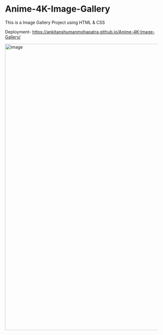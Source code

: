# Anime-4K-Image-Gallery
This is a Image Gallery Project using HTML &amp; CSS

Deployment-
https://ankitanshumanmohapatra.github.io/Anime-4K-Image-Gallery/

<img width="942" alt="image" src="https://github.com/ankitanshumanmohapatra/Anime-4K-Image-Gallery/assets/122162103/d3a337f9-5050-45fc-a657-677a210e2926">

